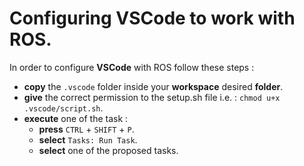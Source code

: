 # Configuring VSCode to work with ROS.
In order to configure **VSCode** with ROS follow these steps :
- **copy** the `.vscode` folder inside your **workspace** desired **folder**.
- **give** the correct permission to the setup.sh file i.e. : `chmod u+x .vscode/script.sh`.
- **execute** one of the task : 
    - **press** `CTRL` + `SHIFT` + `P`.
    - **select** `Tasks: Run Task`.
    - **select** one of the proposed tasks.

